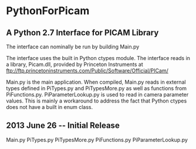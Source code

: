 PythonForPicam
==============

A Python 2.7 Interface for PICAM Library
----------------------------------------

The interface can nominally be run by building Main.py

The interface uses the built in Python ctypes module.  The interface reads in 
a library, Picam.dll, provided by Princeton Instruments at 
ftp://ftp.princetoninstruments.com/Public/Software/Official/PICam/

Main.py is the main application.  When compiled, Main.py reads in external types 
defined in PiTypes.py and PiTypesMore.py as well as functions from PiFunctions.py.
PiParameterLookup.py is used to read in camera parameter values.  This is mainly 
a workaround to address the fact that Python ctypes does not have a built in enum 
class.  


2013 June 26 -- Initial Release
------------------------------
Main.py
PiTypes.py
PiTypesMore.py
PiFunctions.py
PiParameterLookup.py
